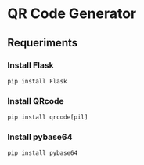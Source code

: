 #   QR Code Generator


##  Requeriments


###   Install Flask
`
pip install Flask
`

###   Install QRcode
`
pip install qrcode[pil]
`

###   Install pybase64
`
pip install pybase64
`
